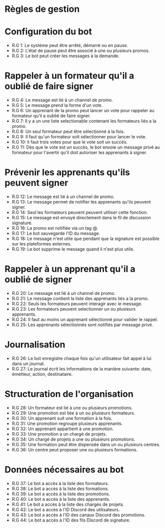 # Règles de gestion
# Configuration du bot
- R.G 1: Le système peut être arrêté, démarré ou en pause.
- R.G 2: L'état de pause peut être associé à une ou plusieurs promos.
- R.G 3: Le bot peut créer les messages à la demande.
# Rappeler à un formateur qu'il a oublié de faire signer
- R.G 4: Le message est lié à un channel de promo.
- R.G 5: Le message prend la forme d'un vote.
- R.G 6: Un apprenant de la promo peut lancer un vote pour rappeler au formateur qu'il a oublié de faire signer.
- R.G 7: Il y a un une liste selectionable contenant les formateurs liés a la promo.
- R.G 8: Un seul formateur peut être sélectionné à la fois.
- R.G 9: Il faut qu'un formateur soit sélectionner pour lancer le vote.
- R.G 10: Il faut trois votes pour que le vote soit un succès.
- R.G 11: Dès que le vote est un succès, le bot envoie un message privé au formateur pour l'avertir qu'il doit autoriser les apprenants à signer.
# Prévenir les apprenants qu'ils peuvent signer
- R.G 12: Le message est lié à un channel de promo.
- R.G 13: Le message permet de notifier les apprenants qu'ils peuvent signer.
- R.G 14: Seul les formateurs peuvent peuvent utiliser cette fonction.
- R.G 15: Le message est envoyé directement dans le fil de discussion signature.
- R.G 16: La promo est notifiée via un tag @.
- R.G 17: Le bot sauvegarde l'ID du message.
- R.G 18: Le message n'est utile que pendant que la signature est possible sur les plateformes externes.
- R.G 19: Le bot supprime le message quand il n'est plus utile.
# Rappeler à un apprenant qu'il a oublié de signer
- R.G 20: Le message est lié à un channel de promo.
- R.G 21: Le message contient la liste des apprenants liés a la promo.
- R.G 22: Seuls les formateurs peuvent interagir avec le message.
- R.G 23: Les formateurs peuvent selectionner un ou plusieurs apprenants.
- R.G 24: Il faut au moins un apprenant sélectionné pour valider le rappel.
- R.G 25: Les apprenants sélectionnés sont notifiés par message privé.
# Journalisation
- R.G 26: Le bot enregistre chaque fois qu'un utilisateur fait appel à lui dans un journal.
- R.G 27: Le journal écrit les informations de la manière suivante: date, émetteur, action, destinataire.
# Structuration de l'organisation
- R.G 28: Un formateur est lié à une ou plusieurs promotions.
- R.G 29: Une promotion est liée à un ou plusieurs formateurs.
- R.G 30: Un apprenant suit une formation à la fois.
- R.G 31: Une promotion regroupe plusieurs apprenants.
- R.G 32: Un apprenant appartient à une promotion.
- R.G 33: Une promotion a un chargé de projets.
- R.G 34: Un chargé de projets a une ou plusieurs promotions.
- R.G 35: Une formation peut être dispensée dans un ou plusieurs centres.
- R.G 36: Un centre peut proposer une ou plusieurs formations.
# Données nécessaires au bot
- R.G 37: Le bot a accès à la liste des formateurs.
- R.G 38: Le bot a accès à la liste des formations.
- R.G 39: Le bot a accès à la liste des promotions.
- R.G 40: Le bot a accès à la liste des apprenants.
- R.G 41: Le bot a accès à la liste des chargés de projets.
- R.G 42: Le bot a accès à l'ID Discord des utilisateurs.
- R.G 43: Le bot a accès à l'ID des canaux Discord des promotions.
- R.G 44: Le bot a accès à l'ID des fils Discord de signature.